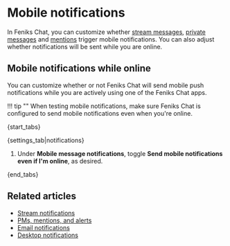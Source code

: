 # Mobile notifications

In Feniks Chat, you can customize whether [stream
messages](/help/stream-notifications), [private
messages](/help/pm-mention-alert-notifications) and
[mentions][notifications-wildcard-mentions] trigger mobile
notifications. You can also adjust whether notifications will be sent
while you are online.

[notifications-wildcard-mentions]: /help/pm-mention-alert-notifications#wildcard-mentions

## Mobile notifications while online

You can customize whether or not Feniks Chat will send mobile push
notifications while you are actively using one of the Feniks Chat apps.

!!! tip ""
    When testing mobile notifications, make sure Feniks Chat is
    configured to send mobile notifications even when you're online.

{start_tabs}

{settings_tab|notifications}

1. Under **Mobile message notifications**, toggle
   **Send mobile notifications even if I'm online**, as desired.

{end_tabs}

## Related articles
* [Stream notifications](/help/stream-notifications)
* [PMs, mentions, and alerts](/help/pm-mention-alert-notifications)
* [Email notifications](/help/email-notifications)
* [Desktop notifications](/help/desktop-notifications)
